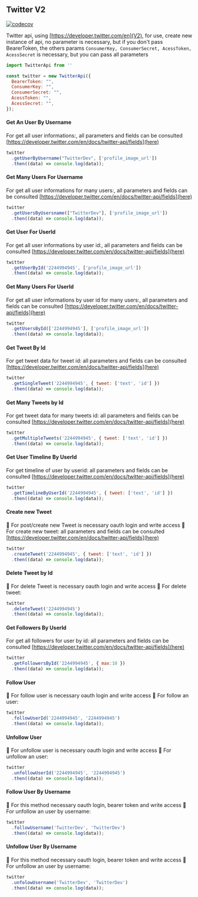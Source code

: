 ## Twitter V2

[![codecov](https://codecov.io/gh/Joao208/twitter_v2/branch/main/graph/badge.svg?token=YK3MIN9SMX)](https://codecov.io/gh/Joao208/twitter_v2)

Twitter api, using [https://developer.twitter.com/en](V2), for use, create new instance of api, no parameter is necessary, but if you don't pass BearerToken, the others params `ConsumerKey, ConsumerSecret, AcessToken, AcessSecret` is necessary, but you can pass all parameters

```js
import TwitterApi from ''

const twitter = new TwitterApi({
  BearerToken: "",
  ConsumerKey: "",
  ConsumerSecret: "",
  AcessToken: "",
  AcessSecret: "",
});
```
#### Get An User By Username

For get all user informations:, all parameters and fields can be consulted [https://developer.twitter.com/en/docs/twitter-api/fields](here)

```js
twitter
  .getUserByUsername("TwitterDev", ['profile_image_url'])
  .then((data) => console.log(data));
```

#### Get Many Users For Username

For get all user informations for many users:, all parameters and fields can be consulted [https://developer.twitter.com/en/docs/twitter-api/fields](here)

```js
twitter
  .getUsersByUsersname(["TwitterDev"], ['profile_image_url'])
  .then((data) => console.log(data));
```

#### Get User For UserId

For get all user informations by user id:, all parameters and fields can be consulted [https://developer.twitter.com/en/docs/twitter-api/fields](here)

```js
twitter
  .getUserById('2244994945', ['profile_image_url'])
  .then((data) => console.log(data));
```

#### Get Many Users For UserId

For get all user informations by user id for many users:, all parameters and fields can be consulted [https://developer.twitter.com/en/docs/twitter-api/fields](here)

```js
twitter
  .getUsersById(['2244994945'], ['profile_image_url'])
  .then((data) => console.log(data));
```

#### Get Tweet By Id

For get tweet data for tweet id: all parameters and fields can be consulted [https://developer.twitter.com/en/docs/twitter-api/fields](here)

```js
twitter
  .getSingleTweet('2244994945', { tweet: ['text', 'id'] })
  .then((data) => console.log(data));
```

#### Get Many Tweets by Id

For get tweet data for many tweets id: all parameters and fields can be consulted [https://developer.twitter.com/en/docs/twitter-api/fields](here)

```js
twitter
  .getMultipleTweets('2244994945', { tweet: ['text', 'id'] })
  .then((data) => console.log(data));
```

#### Get User Timeline By UserId

For get timeline of user by userid: all parameters and fields can be consulted [https://developer.twitter.com/en/docs/twitter-api/fields](here)

```js
twitter
  .getTimelineByUserId('2244994945', { tweet: ['text', 'id'] })
  .then((data) => console.log(data));
```

#### Create new Tweet

🚨 For post/create new Tweet is necessary oauth login and write access 🚨
For create new tweet: all parameters and fields can be consulted [https://developer.twitter.com/en/docs/twitter-api/fields](here)

```js
twitter
  .createTweet('2244994945', { tweet: ['text', 'id'] })
  .then((data) => console.log(data));
```

#### Delete Tweet by Id

🚨 For delete Tweet is necessary oauth login and write access 🚨
For delete tweet:

```js
twitter
  .deleteTweet('2244994945')
  .then((data) => console.log(data));
```

#### Get Followers By UserId

For get all followers for user by id: all parameters and fields can be consulted [https://developer.twitter.com/en/docs/twitter-api/fields](here)

```js
twitter
  .getFollowersById('2244994945', { max:10 })
  .then((data) => console.log(data));
```

#### Follow User 

🚨 For follow user is necessary oauth login and write access 🚨
For follow an user:

```js
twitter
  .followUserId('2244994945', '2244994945')
  .then((data) => console.log(data));
```

#### Unfollow User

🚨 For unfollow user is necessary oauth login and write access 🚨
For unfollow an user:

```js
twitter
  .unfollowUserId('2244994945', '2244994945')
  .then((data) => console.log(data));
```

#### Follow User By Username

🚨 For this method necessary oauth login, bearer token and write access 🚨
For unfollow an user by username:

```js
twitter
  .followUsername('TwitterDev', 'TwitterDev')
  .then((data) => console.log(data));
```

#### Unfollow User By Username

🚨 For this method necessary oauth login, bearer token and write access 🚨
For unfollow an user by username:

```js
twitter
  .unfolowUsername('TwitterDev', 'TwitterDev')
  .then((data) => console.log(data));
```
